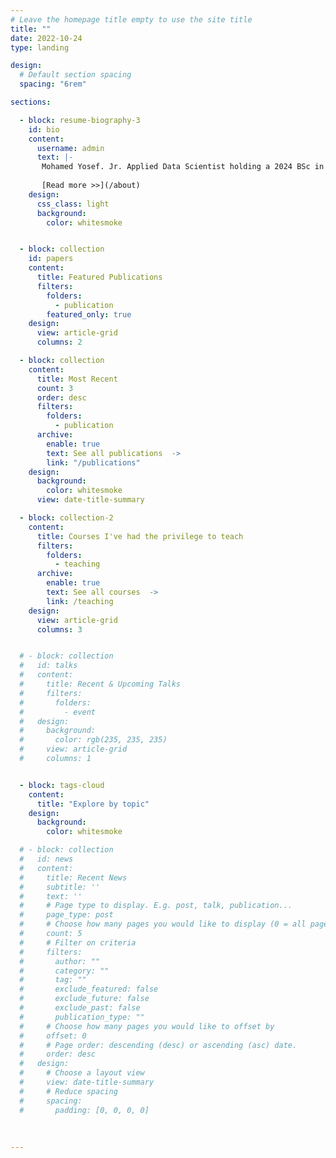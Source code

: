 ```yaml
---
# Leave the homepage title empty to use the site title
title: ""
date: 2022-10-24
type: landing

design:
  # Default section spacing
  spacing: "6rem"

sections:

  - block: resume-biography-3
    id: bio
    content:
      username: admin
      text: |- 
       Mohamed Yosef. Jr. Applied Data Scientist holding a 2024 BSc in Statistics and Computer Science. My focus is applying data analysis, time-series forecasting, and foundational ML principles to solve practical problems, demonstrated through projects like AQSA (tools for small businesses). Authored literature reviews covering ML, DL, and RL fundamentals. A Linux user committed to rigorous application of data methods and contributing to open-source.
       
       [Read more >>](/about)
    design:
      css_class: light 
      background:
        color: whitesmoke


  - block: collection
    id: papers
    content:
      title: Featured Publications
      filters:
        folders:
          - publication
        featured_only: true
    design:
      view: article-grid
      columns: 2

  - block: collection
    content:
      title: Most Recent
      count: 3
      order: desc
      filters: 
        folders: 
          - publication
      archive: 
        enable: true
        text: See all publications  ->
        link: "/publications"
    design: 
      background: 
        color: whitesmoke
      view: date-title-summary

  - block: collection-2
    content:
      title: Courses I've had the privilege to teach
      filters:
        folders:
          - teaching
      archive: 
        enable: true
        text: See all courses  ->
        link: /teaching
    design:
      view: article-grid
      columns: 3


  # - block: collection
  #   id: talks
  #   content:
  #     title: Recent & Upcoming Talks
  #     filters:
  #       folders:
  #         - event
  #   design:
  #     background: 
  #       color: rgb(235, 235, 235)
  #     view: article-grid
  #     columns: 1


  - block: tags-cloud
    content: 
      title: "Explore by topic"
    design: 
      background: 
        color: whitesmoke

  # - block: collection
  #   id: news
  #   content:
  #     title: Recent News
  #     subtitle: ''
  #     text: ''
  #     # Page type to display. E.g. post, talk, publication...
  #     page_type: post
  #     # Choose how many pages you would like to display (0 = all pages)
  #     count: 5
  #     # Filter on criteria
  #     filters:
  #       author: ""
  #       category: ""
  #       tag: ""
  #       exclude_featured: false
  #       exclude_future: false
  #       exclude_past: false
  #       publication_type: ""
  #     # Choose how many pages you would like to offset by
  #     offset: 0
  #     # Page order: descending (desc) or ascending (asc) date.
  #     order: desc
  #   design:
  #     # Choose a layout view
  #     view: date-title-summary
  #     # Reduce spacing
  #     spacing:
  #       padding: [0, 0, 0, 0]
  
 
 
---
```

